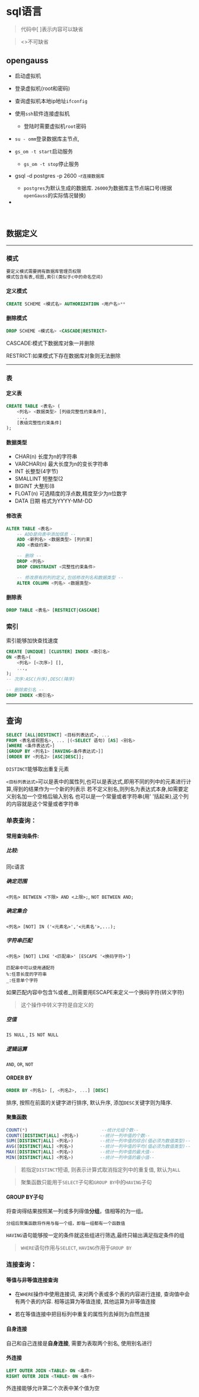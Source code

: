 # sql语言
>代码中[ ]表示内容可以缺省

><>不可缺省
## opengauss

*   启动虚拟机
*   登录虚拟机(root和密码)
*   查询虚拟机本地ip地址`ifconfig`
*   使用`ssh`软件连接虚拟机
    *   登陆时需要虚拟机`root`密码

*   `su - omm`登录数据库主节点, 

*   `gs_om -t start`启动服务
    *   `gs_om -t stop`停止服务
*   gsql -d postgres -p 2600 -r`连接数据库`
    *   `postgres`为默认生成的数据库. `26000`为数据库主节点端口号(根据`openGauss`的实际情况替换)
*   

​	





## 数据定义

-----------------
### 模式
```sql
要定义模式需要拥有数据库管理员权限
模式包含有表,视图,索引(类似于c中的命名空间)
```

#### 定义模式
```sql
CREATE SCHEME <模式名> AUTHORIZATION <用户名>**
```

#### 删除模式
```sql
DROP SCHEME <模式名> <CASCADE|RESTRICT>
```
CASCADE:模式下数据库对象一并删除

RESTRICT:如果模式下存在数据库对象则无法删除


----------------------
### 表
#### 定义表
```SQL
CREATE TABLE <表名> (
    <列名> <数据类型> [列级完整性约束条件],
    ...,
    [表级完整性约束条件]
);
```

#### 数据类型
- CHAR(n)       长度为n的字符串
- VARCHAR(n)    最大长度为n的变长字符串
- INT           长整型(4字节)
- SMALLINT      短整型(2
- BIGINT        大整形(8
- FLOAT(n)      可选精度的浮点数,精度至少为n位数字
- DATA          日期 格式为YYYY-MM-DD

#### 修改表
```SQL
ALTER TABLE <表名>
    -- ADD是向表中添加信息 --
    ADD <新列名> <数据类型> [列约束]
    ADD <表级约束>

    -- 删除 --
    DROP <列名>
    DROP CONSTRAINT <完整性约束条件>

    -- 修改原有的列的定义,包括修改列名和数据类型 --
    ALTER COLUMN <列名> <数据类型>
```

#### 删除表
```sql
DROP TABLE <表名> [RESTRICT|CASCADE]
```

### 索引
索引能够加快查找速度
```sql
CREATE [UNIQUE] [CLUSTER] INDEX <索引名>
ON <表名>(
    <列名> [<次序>] [],
    ...,
);
-- 次序:ASC(升序),DESC(降序)

-- 删除索引名 -- 
DROP INDEX <索引名>

```
-------------
## 查询
```SQL
SELECT [ALL|DISTINCT] <目标列表达式>, ...
FROM <表名或视图名>, ... |(<SELECT 语句) [AS] <别名>
[WHERE <条件表达式>]
[GROUP BY <列名1> [HAVING<条件表达式>]]
[ORDER BY <列名2> [ASC|DESC]];
```
`DISTINCT`能够取出重复元素

`<目标列表达式>`可以是表中的属性列,也可以是表达式,即用不同的列中的元素进行计算,得到的结果作为一个新的列表示
若不定义别名,则列名为表达式本身,如需要定义别名加一个空格后输入别名
也可以是一个常量或者字符串(用' '括起来),这个列的内容就是这个常量或者字符串

### 单表查询：

#### 常用查询条件:
##### 比较: 
同c语言

##### 确定范围
`<列名> BETWEEN <下限> AND <上限>;`,    `NOT BETWEEN AND;`

##### 确定集合
`<列名> [NOT] IN ('<元素名>','<元素名'>,...);`

##### 字符串匹配
`<列名> [NOT] LIKE '<匹配串>' [ESCAPE '<换码字符>']`

    匹配串中可以使用通配符
    %:任意长度的字符串
    _:任意单个字符
如果匹配内容中包含%或者_,则需要用ESCAPE来定义一个换码字符(转义字符)
>这个操作中转义字符是自定义的

##### 空值
`IS NULL` , `IS NOT NULL`

##### 逻辑运算
`AND`, `OR`, `NOT`

#### ORDER BY
```sql
ORDER BY <列名1> [, <列名2>, ...] [DESC]
```
排序, 按照在前面的关键字进行排序, 默认升序, 添加`DESC`关键字则为降序. 

#### 聚集函数
```SQL
COUNT(*)                            --统计元组个数--
COUNT([DISTINCT|ALL] <列名>)        --统计一列中值的个数--
SUM([DISTINCT|ALL] <列名>)          --统计一列中值的综合(值必须为数值类型)--
AVG([DISTINCT|ALL] <列名>)          --统计一列中值的平均(值必须为数值类型)--
MAX([DISTINCT|ALL] <列名>)          --统计一列中值的最大值--
MIN([DISTINCT|ALL] <列名>)          --统计一列中值的最小值--
```
>若指定`DISTINCT`短语, 则表示计算式取消指定列中的重复值, 默认为`ALL`

>聚集函数只能用于`SELECT`子句和`GROUP BY`中的`HAVING`子句

#### GROUP BY子句

将查询得结果按照某一列或多列得值**分组**，值相等的为一组。

	分组后聚集函数将作用与每一个组，即每一组都有一个函数值

`HAVING`语句能够按一定的条件就这些组进行筛选,最终只输出满足指定条件的组

> `WHERE`语句作用与`SELECT`, `HAVING`作用于`GROUP BY`

###  连接查询：

#### 等值与非等值连接查询

*   在`WHERE`操作中使用连接词, 来对两个表或多个表的内容进行连接, 查询值中会有两个表的内容. 相等运算为等值连接, 其他运算为非等值连接

*   若在等值连接中把目标列中重复的属性列去掉则为自然连接

#### 自身连接

自己和自己连接是**自身连接**, 需要为表取两个别名, 使用别名进行

#### 外连接

```sql
LEFT OUTER JOIN <TABLE> ON <条件>
RIGHT OUTER JOIN <TABLE> ON <条件>
```

外连接能够允许第二个次表中某个值为空

